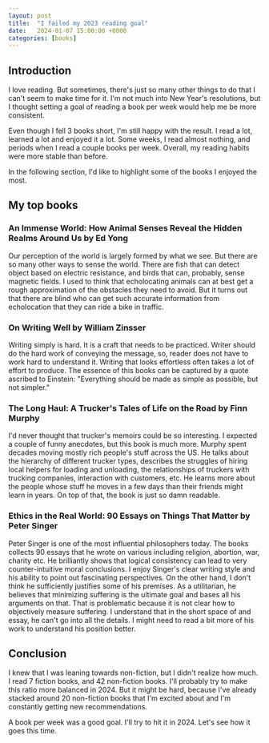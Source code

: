 ```yaml
---
layout: post
title:  "I failed my 2023 reading goal"
date:   2024-01-07 15:00:00 +0000
categories: [books]
---
```


## Introduction

I love reading. But sometimes, there's just so many other things to do that I can't seem to make time for it.
I'm not much into New Year's resolutions, but I thought setting a goal of reading a book per week would help me be more consistent.

Even though I fell 3 books short, I'm still happy with the result. I read a lot, learned a lot and enjoyed it a lot.
Some weeks, I read almost nothing, and periods when I read a couple books per week. Overall, my reading habits
were more stable than before.

In the following section, I'd like to highlight some of the books I enjoyed the most.

## My top books

### An Immense World: How Animal Senses Reveal the Hidden Realms Around Us by Ed Yong
Our perception of the world is largely formed by what we see. But there are so many other ways to sense the world.
There are fish that can detect object based on electric resistance, and birds that can, probably, sense magnetic fields.
I used to think that echolocating animals can at best get a rough approximation of the obstacles they need to avoid.
But it turns out that there are blind who can get such accurate information from echolocation that they can ride a bike in traffic. 

### On Writing Well by William Zinsser
Writing simply is hard. It is a craft that needs to be practiced. Writer should do the hard work of conveying the message, so,
reader does not have to work hard to understand it. Writing that looks effortless often takes a lot of effort to produce.
The essence of this books can be captured by a quote ascribed to Einstein: "Everything should be made as simple as possible, but not simpler."

### The Long Haul: A Trucker's Tales of Life on the Road by Finn Murphy
I'd never thought that trucker's memoirs could be so interesting. I expected a couple of funny anecdotes, but this book is much more.
Murphy spent decades moving mostly rich people's stuff across the US. He talks about the hierarchy of different trucker types,
describes the struggles of hiring local helpers for loading and unloading, the relationships of truckers with trucking companies,
interaction with customers, etc. He learns more about the people whose stuff he moves in a few days than their friends might learn
in years. On top of that, the book is just so damn readable.

### Ethics in the Real World: 90 Essays on Things That Matter by Peter Singer
Peter Singer is one of the most influential philosophers today.
The books collects 90 essays that he wrote on various including religion, abortion, war, charity etc.
He brilliantly shows that logical consistency can lead to very counter-intuitive moral conclusions.
I enjoy Singer's clear writing style and his ability to point out fascinating perspectives.
On the other hand, I don't think he sufficiently justifies some of his premises. As a utilitarian, he believes that
minimizing suffering is the ultimate goal and bases all his arguments on that. That is problematic because it is not clear
how to objectively measure suffering. I understand that in the short space of and essay, he can't go into all the details.
I might need to read a bit more of his work to understand his position better.

## Conclusion
I knew that I was leaning towards non-fiction, but I didn't realize how much. I read 7 fiction books, and 42 non-fiction books.
I'll probably try to make this ratio more balanced in 2024. But it might be hard, because I've already stacked around 20 non-fiction books
that I'm excited about and I'm constantly getting new recommendations.

A book per week was a good goal. I'll try to hit it in 2024. Let's see how it goes this time.


